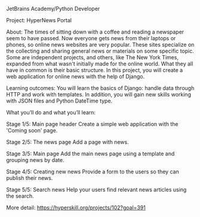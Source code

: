 JetBrains Academy/Python Developer

Project:
HyperNews Portal

About:
The times of sitting down with a coffee and reading a newspaper seem to have passed. 
Now everyone gets news from their laptops or phones, so online news websites are very popular. 
These sites specialize on the collecting and sharing general news or materials on some specific topic. 
Some are independent projects, and others, like The New York Times, expanded from what wasn't initially made for the online world. 
What they all have in common is their basic structure. 
In this project, you will create a web application for online news with the help of Django.

Learning outcomes:
You will learn the basics of Django: handle data through HTTP and work with templates. 
In addition, you will gain new skills working with JSON files and Python DateTime type.

What you’ll do and what you’ll learn:

Stage 1/5: Main page header
Create a simple web application with the 'Coming soon' page.

Stage 2/5: The news page
Add a page with news.

Stage 3/5: Main page
Add the main news page using a template and grouping news by date.

Stage 4/5: Creating new news
Provide a form to the users so they can publish their news.

Stage 5/5: Search news
Help your users find relevant news articles using the search.

More detail: 
https://hyperskill.org/projects/102?goal=391

